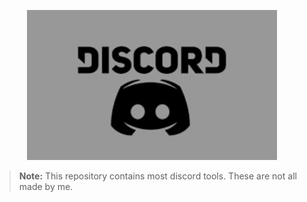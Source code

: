<p align="center"><img src="https://raw.githubusercontent.com/Euphorias-Cabin/All-Discord-Tools/main/Untitled.jpg" width="400">

> **Note:** This repository contains most discord tools. These are not all made by me.



